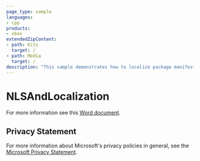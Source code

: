 ```yaml
---
page_type: sample
languages:
- cpp
products:
- xbox
extendedZipContent:
- path: Kits
  target: /
- path: Media
  target: /
description: "This sample demonstrates how to localize package manifest as well as in-title resources. It also demonstrate usage of the NLS APIs on Xbox One."
---
```


# NLSAndLocalization

For more information see this [Word document](https://github.com/microsoft/Xbox-ATG-Samples/blob/master/XDKSamples/System/NLSAndLocalization/Readme.docx).

## Privacy Statement

For more information about Microsoft's privacy policies in general, see the [Microsoft Privacy Statement](https://privacy.microsoft.com/privacystatement/).
